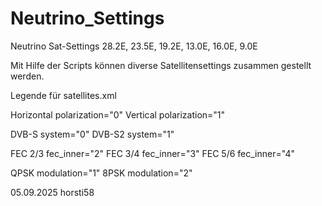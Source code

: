 # Neutrino_Settings

Neutrino Sat-Settings 28.2E, 23.5E, 19.2E, 13.0E, 16.0E, 9.0E

Mit Hilfe der Scripts können diverse Satellitensettings zusammen gestellt werden.

Legende für satellites.xml

Horizontal  polarization="0"
Vertical    polarization="1"

DVB-S       system="0"
DVB-S2      system="1"

FEC 2/3     fec_inner="2"
FEC 3/4     fec_inner="3"
FEC 5/6     fec_inner="4"

QPSK        modulation="1"
8PSK        modulation="2"

05.09.2025
horsti58
